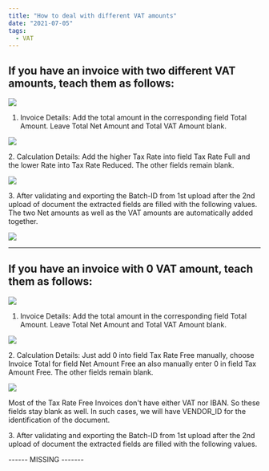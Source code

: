 ```yaml
---
title: "How to deal with different VAT amounts"
date: "2021-07-05"
tags:
  - VAT
---
```


## If you have an invoice with two different VAT amounts, teach them as follows:

![](/_images/doc2/image-1.png)

1. Invoice Details: Add the total amount in the corresponding field Total Amount. Leave Total Net Amount and Total VAT Amount blank.

![](/_images/doc2/Bildschirmfoto-2021-07-05-um-14.03.57-1024x520.png)

2\. Calculation Details: Add the higher Tax Rate into field Tax Rate Full and the lower Rate into Tax Rate Reduced. The other fields remain blank.

![](/_images/doc2/image-2-1024x524.png)

3\. After validating and exporting the Batch-ID from 1st upload after the 2nd upload of document the extracted fields are filled with the following values. The two Net amounts as well as the VAT amounts are automatically added together.

![](/_images/doc2/image-4-1024x589.png)

* * *

## If you have an invoice with 0 VAT amount, teach them as follows:

![](/_images/doc2/image-5.png)

1. Invoice Details: Add the total amount in the corresponding field Total Amount. Leave Total Net Amount and Total VAT Amount blank.

![](/_images/doc2/image-6-1024x485.png)

2\. Calculation Details: Just add 0 into field Tax Rate Free manually, choose Invoice Total for field Net Amount Free an also manually enter 0 in field Tax Amount Free. The other fields remain blank.

![](/_images/doc2/image-7-1024x485.png)

Most of the Tax Rate Free Invoices don't have either VAT nor IBAN. So these fields stay blank as well. In such cases, we will have VENDOR\_ID for the identification of the document.

3\. After validating and exporting the Batch-ID from 1st upload after the 2nd upload of document the extracted fields are filled with the following values.

\------ MISSING -------
